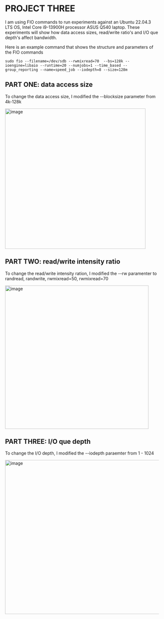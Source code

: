 # PROJECT THREE

I am using FIO commands to run experiments against an Ubuntu 22.04.3 LTS OS, Intel Core i9-13900H processor ASUS Q540 laptop. These experiments will show how data access sizes, read/write ratio's and I/O que depth's affect bandwidth.

Here is an example command that shows the structure and parameters of the FIO commands


    sudo fio --filename=/dev/sdb --rwmixread=70  --bs=128k --ioengine=libaio --runtime=20 --numjobs=1 --time_based --      
    group_reporting --name=speed_job --iodepth=8 --size=128m

## PART ONE: data access size

To change the data access size, I modified the --blocksize parameter from 4k-128k

<img width="460" alt="image" src="https://github.com/rienajahnke1/ECSE4320_Adv_CompSys/assets/57211117/433baf6f-7542-47c9-977a-035e4f3aeb7f">

## PART TWO: read/write intensity ratio

To change the read/write intensity ration, I modified the --rw paramenter to randread, randwrite, rwmixread=50, rwmixread=70

<img width="470" alt="image" src="https://github.com/rienajahnke1/ECSE4320_Adv_CompSys/assets/57211117/f5ca7363-9f93-466c-83d9-e226014d2b87">

## PART THREE: I/O que depth

To change the I/O depth, I modified the --iodepth paraemter from 1 - 1024

<img width="505" alt="image" src="https://github.com/rienajahnke1/ECSE4320_Adv_CompSys/assets/57211117/336ff0d3-08aa-4ec1-b3c9-80575d0cbcdc">

